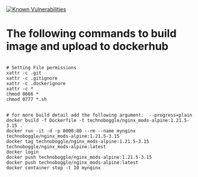 
[![Known Vulnerabilities](https://snyk.io/test/github/Technoboggle/nginx-alpine/badge.svg)](https://snyk.io/test/github/Technoboggle/nginx-alpine)



# The following commands to build image and upload to dockerhub
```

# Setting File permissions
xattr -c .git
xattr -c .gitignore
xattr -c .dockerignore
xattr -c *
chmod 0666 *
chmod 0777 *.sh


# for more build detail add the following argument:  --progress=plain
docker build -f Dockerfile -t technoboggle/nginx_mods-alpine:1.21.5-3.15 .
docker run -it -d -p 8000:80 --rm --name mynginx technoboggle/nginx_mods-alpine:1.21.5-3.15
docker tag technoboggle/nginx_mods-alpine:1.21.5-3.15 technoboggle/nginx_mods-alpine:latest
docker login
docker push technoboggle/nginx_mods-alpine:1.21.5-3.15
docker push technoboggle/nginx_mods-alpine:latest
docker container stop -t 10 mynginx

